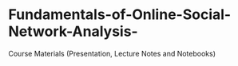 # Fundamentals-of-Online-Social-Network-Analysis-
 Course Materials (Presentation, Lecture Notes and Notebooks)
